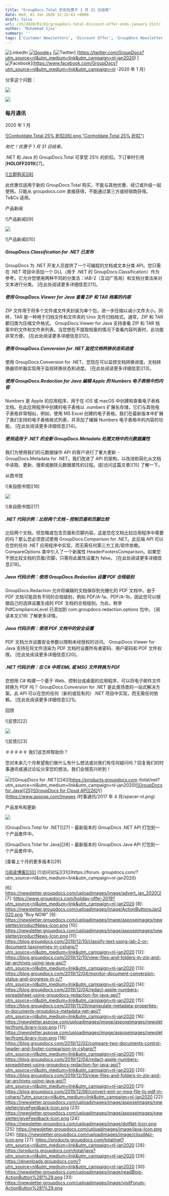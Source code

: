 ```yaml
---
title: "GroupDocs.Total 折扣优惠于 1 月 31 日结束"
date: Wed, 01 Jan 2020 12:15:43 +0000
draft: false
url: /zh/2020/01/01/groupdocs.total-discount-offer-ends-january-31st/
author: 'Muhammad Ijaz'
summary: ''
tags: ['Customer Newsletters', 'Discount Offer', 'GroupDocs Newsletter', 'Holiday Offer', 'newsletter']
---
```


![LinkedIn][1] [![Google+][2]](https://www.youtube.com/c/groupdocs?utm_source=nl&utm_medium=link&utm_campaign=nl-jan2020) [![Twitter][3]] (https://twitter.com/GroupDocs?utm_source=nl&utm_medium=link&utm_campaign=nl-jan2020) [![Facebook][4]](https://www.facebook.com/GroupDocs?utm_source=nl&utm_medium=link&utm_campaign=nl -2020 年 1 月）

分享这个问题：

![](https://newsletter.groupdocs.com/uploadimages/image/asposeimages/newsletter/separator-690px.png)

[![][5]](https://www.groupdocs.com/?utm_source=nl&utm_campaign=nl-apr18&utm_medium=link)

### 每月通讯

2020 年 1 月

[![Conholdate.Total 25% 折扣][6].png "Conholdate.Total 25% 折扣")](https://purchase.groupdocs.com/?utm_source=nl&utm_medium=link&utm_campaign=nl-jan2020)

_匆忙！优惠于 1 月 31 日结束。_

.NET 和 Java 的 GroupDocs.Total 可享受 25% 的折扣。下订单时引用 [**HOLOFF2019**][7]。

[![立即购买][8]](https://purchase.groupdocs.com/?utm_source=nl&utm_medium=link&utm_campaign=nl-jan2020)

此优惠仅适用于新的 GroupDocs.Total 购买，不能与其他优惠、续订或升级一起使用。只能从 groupdocs.com 直接获得，不能通过第三方或经销商获得。 Ts&Cs 适用。

产品新闻

![产品新闻][9]

![](https://newsletter.groupdocs.com/uploadimages/image/asposeimages/newsletter/separator-630px.png)

![产品新闻][10]

##### GroupDocs.Classification for .NET 已发布

GroupDocs 为 .NET 开发人员提供了一个可编程的文档或文本分类 API。您只需在 .NET 项目中添加一个 DLL（用于 .NET 的 GroupDocs.Classification）作为参考。它允许您使用两种不同的分类法：IAB-2（互动广告局）和文档分类法来对文本进行分类。 [在此处阅读更多详细信息][11]。

##### 使用 GroupDocs.Viewer for Java 查看 ZIP 和 TAR 档案的内容

ZIP 文件用于将多个文件或文件夹封装为单个包，进一步压缩以减小文件大小。同样，TAR 是一种用于归档文件和文件夹的 Unix 文件归档格式。通常，ZIP 和 TAR 都归类为压缩文件格式。 GroupDocs.Viewer for Java 支持查看 ZIP 和 TAR 档案中的文件和文件夹列表。当您想在不提取档案的情况下查看内容列表时，此功能非常方便。 [在此处阅读更多详细信息][12]。

##### 使用 GroupDocs.Conversion for .NET 监控文档转换状态和进度

使用 GroupDocs.Conversion for .NET，您现在可以监控文档转换进度。文档转换器侦听器实现用于监视转换状态和进度。 [在此处阅读更多详细信息][13]。

##### 使用 GroupDocs.Redaction for Java 编辑 Apple 的 Numbers 电子表格中的内容

Numbers 是 Apple 的应用程序，用于在 iOS 或 macOS 中创建和查看电子表格文档。在此应用程序中创建的电子表格以 .numbers 扩展名存储，它们与其他电子表格非常相似，例如，使用 MS Excel 创建的电子表格。我们在最新版本中扩展了我们支持的电子表格格式列表，并添加了编辑 Numbers 电子表格中的内容的功能。 [在此处阅读更多详细信息][14]。

##### 使用适用于 .NET 的全新 GroupDocs.Metadata 处理文档中的元数据属性

我们为使用我们的元数据操作 API 的客户进行了重大更新 - GroupDocs.Metadata for .NET。我们改进了 API 的架构，以改进和简化从文档中读取、更新、搜索或删除元数据属性的过程。请[访问这篇文章][15] 了解一下。

从图书馆

![来自图书馆][16]

![](https://newsletter.aspose.com/uploadimages/image/asposeimages/newsletter/separator-630px.png)

![来自图书馆][17]

##### .NET 代码示例：比较两个文档 – 控制页眉和页脚比较

比较两个文档，但忽略或包含页眉和页脚内容。这是您在文档比较应用程序中需要的吗？那么您必须尝试使用 GroupDocs.Comparison for .NET。此后端 API 可以在您的任何 .NET 应用程序中实现，而无需任何第三方工具/软件依赖。 CompareOptions 类中引入了一个新属性 HeaderFootersComparison。如果您不想比较文档的页眉/页脚，只需将此属性设置为 false。 [在此处阅读更多详细信息][18]。

##### Java 代码示例：使用 GroupDocs.Redaction 设置 PDF 合规级别

GroupDocs.Redaction 允许将编辑的文档保存到光栅化的 PDF 文档中。由于 PDF 文档可能具有不同的合规级别，例如 PDF/A-1a、PDF/A-1b，因此您可以根据自己的选择设置生成的 PDF 文档的合规级别。为此，枚举 PdfComplianceLevel 已添加到 com.groupdocs.redaction.options 包中。 [阅读本文][19] 了解更多详情。

##### Java 代码示例：使用 PDF 文档中的安全设置

PDF 文档允许设置安全参数以限制未经授权的访问。 GroupDocs.Viewer for Java 支持在将文件渲染为 PDF 文档时设置所有者密码、用户密码和 PDF 文件权限。 [在此处阅读更多详细信息][20]。

##### .NET 代码示例：在 C# 中将 EML 或 MSG 文件转换为 PDF

您想用 C# 构建一个基于 Web、控制台或桌面的应用程序，可以将电子邮件文件转换为 PDF 吗？ GroupDocs.Conversion for .NET 是此类场景的一站式解决方案。此 API 可以在您的任何（新的或现有的）.NET 项目中实现，而无需任何依赖。 [在此处阅读更多详细信息][21]。

回馈

![反馈][22]

![](https://newsletter.groupdocs.com/uploadimages/image/asposeimages/newsletter/separator-630px.png)

![反馈][23]

＃＃＃＃＃ 我们该怎样帮助你？

您对未来几个月希望我们做什么有什么想法或对我们有任何疑问吗？回复我们的时事通讯或通过论坛分享您的想法。我们会很高兴听到！

![](https://www.aspose.com/Images/Newsletter/april-2017/spacer-nl.png)[![GroupDocs for .NET][24]](https://products.groupdocs.com /total/net?utm_source=nl&utm_medium=link&utm_campaign=nl-jan2020)[![GroupDocs for Java][25]](https://products.groupdocs.com/total/java?utm_source=nl&utm_medium=link&utm_campaign=nl-jan2020 )[![GroupDocs for Cloud API][26]](https://products.groupdocs.cloud/?utm_source=nl&utm_medium=link&utm_campaign=nl-jan2020)![](https://www.aspose.com/Images /时事通讯/2017 年 4 月/spacer-nl.png)

产品发布和更新

![](https://newsletter.groupdocs.com/uploadimages/image/asposeimages/newsletter/separator-630px.png)

[GroupDocs.Total for .NET][27] – 最新版本的 GroupDocs .NET API 打包到一个产品套件中。

[GroupDocs.Total for Java][28] – 最新版本的 GroupDocs Java API 打包到一个产品套件中。

[查看上个月的更多版本][29]

[![阅读博客][30]](https://blog.groupdocs.com/?utm_source=nl&utm_medium=link&utm_campaign=nl-jan2020) [![访问论坛][31]](https://forum. groupdocs.com/?utm_source=nl&utm_medium=link&utm_campaign=nl-jan2020)







[1]: https://newsletter.groupdocs.com/uploadimages/image/linkedIn-Icon.png
[2]: https://newsletter.groupdocs.com/uploadimages/image/youTube-Icon%281%29.png
[3]: https://newsletter.groupdocs.com/uploadimages/image/twitter-Icon.png
[4]: https://newsletter.groupdocs.com/uploadimages/image/facebook-Icon.png
[5]: https://newsletter.groupdocs.com/uploadimages/image/new-groupdocs-logo.png
[6]: https://newsletter.groupdocs.com/uploadimages/image/advert_jan_2020(2
[7]: https://www.groupdocs.com/holiday-offer-2019?utm_source=nl&utm_medium=link&utm_campaign=nl-jan2020
[8]: https://newsletter.groupdocs.com/uploadimages/image/ActionButtonsJan2020.png "Buy NOW"
[9]: https://newsletter.groupdocs.com/uploadimages/image/asposeimages/newsletter/productNews-Icon.png
[10]: https://newsletter.groupdocs.com/uploadimages/image/asposeimages/newsletter/productNews-Icon.png
[11]: https://blog.groupdocs.com/2019/12/10/classify-text-using-iab-2-or-document-taxonomies-in-csharp/?utm_source=nl&utm_medium=link&utm_campaign=nl-jan2020
[12]: https://blog.groupdocs.com/2019/12/10/view-files-and-folders-in-zip-and-tar-archives-using-java-api/?utm_source=nl&utm_medium=link&utm_campaign=nl-jan2020
[13]: https://blog.groupdocs.com/2019/12/04/monitor-document-conversion-status-and-progress-in-c/?utm_source=nl&utm_medium=link&utm_campaign=nl-jan2020
[14]: https://blog.groupdocs.com/2019/12/04/redact-apple-numbers-spreadsheet-using-groupdocs-redaction-for-java-api/?utm_source=nl&utm_medium=link&utm_campaign=nl-jan2020
[15]: https://blog.groupdocs.com/2019/11/29/manipulate-metadata-properties-in-documents-groupdocs-metadata-net-api/?utm_source=nl&utm_medium=link&utm_campaign=nl-jan2020
[16]: https://newsletter.aspose.com/uploadimages/image/asposeimages/newsletter/fromLibrary-Icon.png
[17]: https://newsletter.aspose.com/uploadimages/image/asposeimages/newsletter/fromLibrary-Icon.png
[18]: https://blog.groupdocs.com/2019/12/02/compare-two-documents-control-header-and-footer-comparison-in-csharp/?utm_source=nl&utm_medium=link&utm_campaign=nl-jan2020
[19]: https://blog.groupdocs.com/2019/12/04/redact-apple-numbers-spreadsheet-using-groupdocs-redaction-for-java-api/?utm_source=nl&utm_medium=link&utm_campaign=nl-jan2020
[20]: https://blog.groupdocs.com/2019/12/10/view-files-and-folders-in-zip-and-tar-archives-using-java-api/?utm_source=nl&utm_medium=link&utm_campaign=nl-jan2020
[21]: https://blog.groupdocs.com/2019/12/06/convert-eml-or-msg-file-to-pdf-in-csharp/?utm_source=nl&utm_medium=link&utm_campaign=nl-jan2020
[22]: https://newsletter.groupdocs.com/uploadimages/image/asposeimages/newsletter/giveFeedback-Icon.png
[23]: https://newsletter.groupdocs.com/uploadimages/image/asposeimages/newsletter/giveFeedback-Icon.png
[24]: https://newsletter.groupdocs.com/uploadimages/image/dotNet-Icon.png
[25]: https://newsletter.groupdocs.com/uploadimages/image/java-Icon.png
[26]: https://newsletter.groupdocs.com/uploadimages/image/cloudApi-Icon.png
[27]: https://products.groupdocs.com/total/net?utm_source=nl&utm_medium=link&utm_campaign=nl-jan2020
[28]: https://products.groupdocs.com/total/java?utm_source=nl&utm_medium=link&utm_campaign=nl-jan2020
[29]: https://downloads.groupdocs.com/?utm_source=nl&utm_medium=link&utm_campaign=nl-jan2020
[30]: https://newsletter.groupdocs.com/uploadimages/image/readBlog-ActionButton%281%29.png
[31]: https://newsletter.groupdocs.com/uploadimages/image/visitForum-ActionButton%281%29.png


